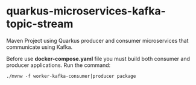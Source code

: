 # quarkus-microservices-kafka-topic-stream
Maven Project using Quarkus producer and consumer microservices that communicate using Kafka.

Before use **docker-compose.yaml** file you must build both consumer and producer applications. Run the command:
```shell script
./mvnw -f worker-kafka-consumer|producer package
```